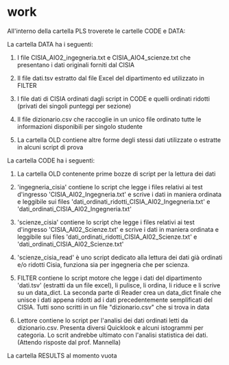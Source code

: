 # work

All'interno della cartella PLS troverete le cartelle CODE e DATA:



La cartella DATA ha i seguenti:

1) I file CISIA_AIO2_ingegneria.txt e CISIA_AIO4_scienze.txt che presentano i dati originali forniti dal CISIA

2) Il file dati.tsv estratto dal file Excel del dipartimento ed utilizzato in FILTER

3) I file dati di CISIA ordinati dagli script in CODE e quelli ordinati ridotti (privati dei singoli punteggi per sezione)

4) Il file dizionario.csv che raccoglie in un unico file ordinato tutte le informazioni disponibili per singolo studente

5) La cartella OLD contiene altre forme degli stessi dati utilizzate o estratte in alcuni script di prova





La cartella CODE ha i seguenti:

1) La cartella OLD contenente prime bozze di script per la lettura dei dati

2) 'ingegneria_cisia' contiene lo script che legge i files relativi ai test d'ingresso 'CISIA_AI02_Ingegneria.txt' e scrive i dati in maniera ordinata e leggibile sui files 'dati_ordinati_ridotti_CISIA_AI02_Ingegneria.txt' e 'dati_ordinati_CISIA_AI02_Ingegneria.txt'

3) 'scienze_cisia' contiene lo script che legge i files relativi ai test d'ingresso 'CISIA_AI02_Scienze.txt' e scrive i dati in maniera ordinata e leggibile sui files 'dati_ordinati_ridotti_CISIA_AI02_Scienze.txt' e 'dati_ordinati_CISIA_AI02_Scienze.txt'

4) 'scienze_cisia_read' è uno script dedicato alla lettura dei dati già ordinati e/o ridotti Cisia, funziona sia per ingegneria che per scienza.

5) FILTER contiene lo script motore che legge i dati del dipartimento 'dati.tsv' (estratti da un file excel), li pulisce, li ordina, li riduce e li scrive su un data_dict.
La seconda parte di Reader crea un data_dict finale che unisce i dati appena ridotti ad i dati precedentemente semplificati del CISIA.
Tutti sono scritti in un file "dizionario.csv" che si trova in data

6) Lettore contiene lo script per l'analisi dei dati ordinati letti da dizionario.csv.
Presenta diversi Quicklook e alcuni istogrammi per categoria.
Lo scrit andrebbe ultimato con l'analisi statistica dei dati. (Attendo risposte dal prof. Mannella)



La cartella RESULTS al momento vuota
